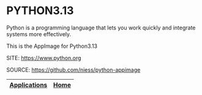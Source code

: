 # PYTHON3.13

 Python is a programming language that lets you work quickly and integrate systems more effectively.
 
 This is the AppImage for Python3.13
 
 SITE: https://www.python.org

 SOURCE: https://github.com/niess/python-appimage

 | [Applications](https://portable-linux-apps.github.io/apps.html) | [Home](https://portable-linux-apps.github.io)
 | --- | --- |
